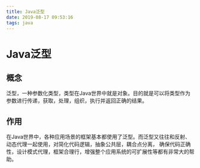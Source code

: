 ```yaml
---
title: Java泛型
date: 2019-08-17 09:53:16
tags: java
---
```


# Java泛型

## 概念
泛型，一种参数化类型，类型在Java世界中就是对象。目的就是可以将类型作为参数进行传递，获取，处理，组织，执行并返回正确的结果。

## 作用
在Java世界中，各种应用场景的框架基本都使用了泛型。而泛型又往往和反射、动态代理一起使用，对简化代码逻辑，抽象公共层，耦合点分离，
确保代码正确性，设计模式代理，框架合理行，增强整个应用系统的可扩展性等都有非常大的帮助。

